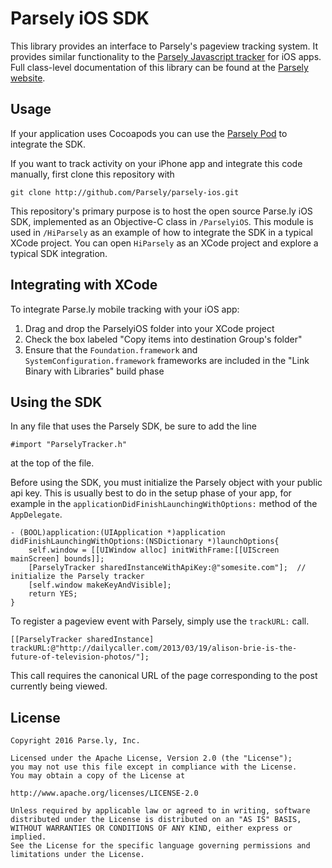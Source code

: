 Parsely iOS SDK
===============

This library provides an interface to Parsely's pageview tracking system. It
provides similar functionality to the
[Parsely Javascript tracker](http://www.parsely.com/docs/integration/tracking/basic.html)
for iOS apps. Full class-level documentation of this library can be found at the
[Parsely website](http://www.parsely.com/sdk/ios/index.html).

Usage
-----

If your application uses Cocoapods you can use the [Parsely Pod](https://cocoapods.org/pods/Parsely) to integrate the SDK.

If you want to track activity on your iPhone app and integrate this code manually, first clone this repository with

    git clone http://github.com/Parsely/parsely-ios.git

This repository's primary purpose is to host the open source Parse.ly iOS SDK,
implemented as an Objective-C class in `/ParselyiOS`. This module is used in `/HiParsely`
as an example of how to integrate the SDK in a typical XCode project. You can
open `HiParsely` as an XCode project and explore a typical SDK integration.


Integrating with XCode
----------------------

To integrate Parse.ly mobile tracking with your iOS app:

1. Drag and drop the ParselyiOS folder into your XCode project
2. Check the box labeled "Copy items into destination Group's folder"
3. Ensure that the `Foundation.framework` and `SystemConfiguration.framework` frameworks are included in the "Link Binary with Libraries" build phase


Using the SDK
-------------

In any file that uses the Parsely SDK, be sure to add the line

    #import "ParselyTracker.h"

at the top of the file.

Before using the SDK, you must initialize the Parsely object with your public api key.
This is usually best to do in the setup phase of your app, for example in the
`applicationDidFinishLaunchingWithOptions:` method of the `AppDelegate`.

    - (BOOL)application:(UIApplication *)application didFinishLaunchingWithOptions:(NSDictionary *)launchOptions{
        self.window = [[UIWindow alloc] initWithFrame:[[UIScreen mainScreen] bounds]];
        [ParselyTracker sharedInstanceWithApiKey:@"somesite.com"];  // initialize the Parsely tracker
        [self.window makeKeyAndVisible];
        return YES;
    }

To register a pageview event with Parsely, simply use the `trackURL:` call.

    [[ParselyTracker sharedInstance] trackURL:@"http://dailycaller.com/2013/03/19/alison-brie-is-the-future-of-television-photos/"];

This call requires the canonical URL of the page corresponding to the post currently being viewed.

License
-------

    Copyright 2016 Parse.ly, Inc.

    Licensed under the Apache License, Version 2.0 (the "License");
    you may not use this file except in compliance with the License.
    You may obtain a copy of the License at

    http://www.apache.org/licenses/LICENSE-2.0

    Unless required by applicable law or agreed to in writing, software
    distributed under the License is distributed on an "AS IS" BASIS,
    WITHOUT WARRANTIES OR CONDITIONS OF ANY KIND, either express or implied.
    See the License for the specific language governing permissions and
    limitations under the License.
